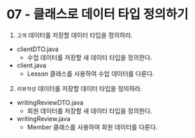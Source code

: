 # 07 - 클래스로 데이터 타입 정의하기

1) `고객` 데이터를 저장할 데이터 타입을 정의하라.

- clientDTO.java
    - 수업 데이터를 저장할 새 데이터 타입을 정의한다.
- client.java
    - Lesson 클래스를 사용하여 수업 데이터를 다룬다.

2) `리뷰작성` 데이터를 저장할 데이터 타입을 정의하라.

- writingReviewDTO.java
    - 회원 데이터를 저장할 새 데이터 타입을 정의한다.
- writingReview.java
    - Member 클래스를 사용하여 회원 데이터를 다룬다.